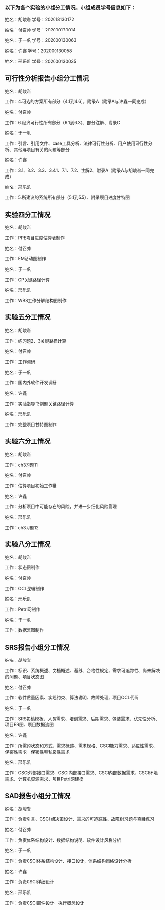 ### 以下为各个实验的小组分工情况，小组成员学号信息如下：

姓名：胡峻岩  学号：202018130172

姓名：付召帅  学号：202000130014

姓名：于一帆  学号：202000130063

姓名：许鑫  学号：202000130058

姓名：邢乐凯  学号：202000130035



## 可行性分析报告小组分工情况

姓名：胡峻岩

工作：4.可选的方案所有部分（4.1到4.6），附录A（附录A与许鑫一同完成）

姓名：付召帅

工作：6.经济可行性所有部分（6.1到6.3）、部分注解、附录C

姓名：于一帆

工作：引言、引用文件、case工具分析、法律可行性分析、用户使用可行性分析、其他与项目有关的问题等部分

姓名：许鑫

工作：3.1、3.2、3.3、3.4.1、7.1、7.2、注解2、附录A（附录A与胡峻岩一同完成）

姓名：邢乐凯

工作：5.所建议的系统所有部分（5.1到5.5）、附录项目进度甘特图



## 实验四分工情况

姓名：胡峻岩

工作：PPE项目进度估算表制作

姓名：付召帅

工作：EM活动图制作

姓名：于一帆

工作：CP关键路径计算

姓名：邢乐凯

工作：WBS工作分解结构图制作



## 实验五分工情况

姓名：胡峻岩

工作：练习题2、3关键路径计算

姓名：付召帅

工作：工作调研

姓名：于一帆

工作：国内外软件开发调研

姓名：许鑫

工作：实验指导书例题关键路径计算

姓名：邢乐凯

工作：完整项目甘特图制作



## 实验六分工情况

姓名：胡峻岩

工作：ch3习题11

姓名：付召帅

工作：估算项目初始工作量

姓名：许鑫

工作：分析项目中可能存在的风险，并进一步细化风险管理

姓名：邢乐凯

工作：ch3习题12



## 实验八分工情况

姓名：胡峻岩

工作：状态图制作

姓名：付召帅

工作：OCL逻辑制作

姓名：邢乐凯

工作：Petri网制作

姓名：于一帆

工作：数据流图制作



## SRS报告小组分工情况

姓名：胡峻岩

工作：标识、系统概述、文档概述、基线、合格性规定、需求可追踪性、尚未解决的问题、项目状态图

姓名：付召帅

工作：软件质量因素、实现约束、算法说明、故障处理、项目OCL代码

姓名：于一帆

工作：SRS初稿模板、人员需求、培训需求、后期需求、包装需求、优先性分析、项目ER图、项目数据流图

姓名：许鑫

工作：所需的状态和方式、需求概述、需求规格、CSCI能力需求、适应性需求、保密性需求、保密性和私密性需求

姓名：邢乐凯

工作：CSCI外部接口需求、CSCI内部接口需求、CSCI内部数据需求、CSCI环境需求、计算机资源需求、项目Petri网建模



## SAD报告小组分工情况

姓名：胡峻岩

工作：负责引言、CSCI 级决策设计、需求的可追踪性、故障树习题与项目练习

姓名：付召帅

工作：负责体系结构设计、数据结构说明、软件设计风格分析

姓名：于一帆

工作：负责CSCI体系结构设计、接口设计，体系结构风格设计分析

姓名：许鑫

工作：负责CSCI详细设计

姓名：邢乐凯

工作：负责CSCI部件设计、执行概念设计

